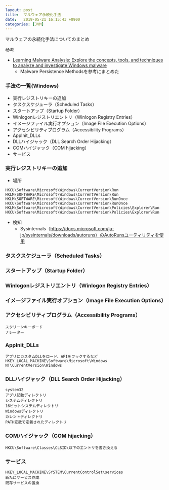 ```yaml
---
layout: post
title:  マルウェア永続化手法
date:   2019-05-21 16:15:43 +0900
categories: [JVM]
---
```


マルウェアの永続化手法についてのまとめ

参考
- [Learning Malware Analysis: Explore the concepts, tools, and techniques to analyze and investigate Windows malware](https://www.amazon.co.jp/Learning-Malware-Analysis-techniques-investigate/dp/1788392507)
    - Malware Persistence Methodsを参考にまとめた

### 手法の一覧(Windows)

- 実行レジストリキーの追加
- タスクスケジューラ（Scheduled Tasks）
- スタートアップ（Startup Folder）
- Winlogonレジストリエントリ（Winlogon Registry Entries）
- イメージファイル実行オプション（Image File Execution Options）
- アクセシビリティプログラム（Accessibility Programs）
- AppInit_DLLs
- DLLハイジャック（DLL Search Order Hijacking）
- COMハイジャック（COM hijacking）
- サービス

### 実行レジストリキーの追加

- 場所

```
HKCU\Software\Microsoft\Windows\CurrentVersion\Run
HKLM\SOFTWARE\Microsoft\Windows\CurrentVersion\Run
HKLM\SOFTWARE\Microsoft\Windows\CurrentVersion\RunOnce
HKCU\Software\Microsoft\Windows\CurrentVersion\RunOnce
HKLM\Software\Microsoft\Windows\CurrentVersion\Policies\Explorer\Run
HKCU\Software\Microsoft\Windows\CurrentVersion\Policies\Explorer\Run
```

- 検知
    - Sysinternals（https://docs.microsoft.com/ja-jp/sysinternals/downloads/autoruns）のAutoRunsユーティリティを使用


### タスクスケジューラ（Scheduled Tasks）


### スタートアップ（Startup Folder）


### Winlogonレジストリエントリ（Winlogon Registry Entries）


### イメージファイル実行オプション（Image File Execution Options）


### アクセシビリティプログラム（Accessibility Programs）

	スクリーンキーボード
	ナレーター

### AppInit_DLLs

	アプリにカスタムDLLをロード、APIをフックするなど
	HKEY_LOCAL_MACHINE\Software\Microsoft\Windows NT\CurrentVersion\Windows

### DLLハイジャック（DLL Search Order Hijacking）

	system32
	アプリ起動ディレクトリ
	システムディレクトリ
	16ビットシステムディレクトリ
	Windowsディレクトリ
	カレントディレクトリ
	PATH変数で定義されたディレクトリ

### COMハイジャック（COM hijacking）

	HKCU\Software\Classes\CLSID\以下のエントリを書き換える

### サービス

	HKEY_LOCAL_MACHINE\SYSTEM\CurrentControlSet\services
	新たにサービス作成
	既存サービスの置換

